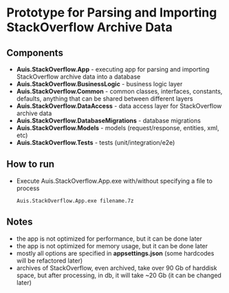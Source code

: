 ﻿# Prototype for Parsing and Importing StackOverflow Archive Data

## Components

- **Auis.StackOverflow.App** - executing app for parsing and importing StackOverflow archive data into a database
- **Auis.StackOverflow.BusinessLogic** - business logic layer
- **Auis.StackOverflow.Common** - common classes, interfaces, constants, defaults, anything that can be shared between different layers
- **Auis.StackOverflow.DataAccess** - data access layer for StackOverflow archive data
- **Auis.StackOverflow.DatabaseMigrations** - database migrations
- **Auis.StackOverflow.Models** - models (request/response, entities, xml, etc)
- **Auis.StackOverflow.Tests** - tests (unit/integration/e2e)

## How to run

- Execute Auis.StackOverflow.App.exe with/without specifying a file to process
  ```shell
  Auis.StackOverflow.App.exe filename.7z 
  ```
  
## Notes

- the app is not optimized for performance, but it can be done later
- the app is not optimized for memory usage, but it can be done later
- mostly all options are specified in **appsettings.json** (some hardcodes will be refactored later)
- archives of StackOverflow, even archived, take over 90 Gb of harddisk space, but after processing, in db, it will take ~20 Gb (it can be changed later)